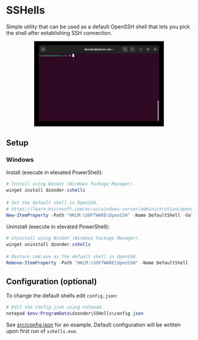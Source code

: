 # SSHells

Simple utility that can be used as a default OpenSSH shell that lets you pick the shell after establishing SSH connection.

<p align="center">
  <img src="demo.gif" alt="animated" width="70%" />
</p>

## Setup

### Windows 

Install (execute in elevated PowerShell):

```PowerShell
# Install using WinGet (Windows Package Manager).
winget install dzonder.sshells

# Set the default shell in OpenSSH.
# https://learn.microsoft.com/en-us/windows-server/administration/openssh/openssh_server_configuration#configuring-the-default-shell-for-openssh-in-windows
New-ItemProperty -Path "HKLM:\SOFTWARE\OpenSSH" -Name DefaultShell -Value (Get-Command sshells.exe).Path -PropertyType String -Force
```

Uninstall (execute in elevated PowerShell):

```PowerShell
# Uninstall using WinGet (Windows Package Manager).
winget uninstall dzonder.sshells

# Restore cmd.exe as the default shell in OpenSSH.
Remove-ItemProperty -Path "HKLM:\SOFTWARE\OpenSSH" -Name DefaultShell
```

## Configuration (optional)

To change the default shells edit `config.json`:

```PowerShell
# Edit the config.json using notepad.
notepad $env:ProgramData\dzonder\SSHells\config.json
```

See [src/config.json](src/config.json) for an example. Default configuration will be written upon first run of `sshells.exe`.
